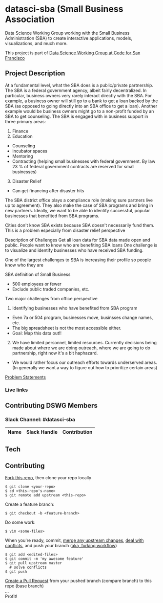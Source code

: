 # datasci-sba (Small Business Association
Data Science Working Group working with the Small Business Administration (SBA) to create interactive applications, models, visualizations, and much more.

This project is part of [Data Science Working Group at Code for San Francisco](https://github.com/sfbrigade/data-science-wg)

## Project Description
At a fundamental level, what the SBA does is a public/private partnership. The SBA is a federal government agency, albeit fairly decentralized. In particular, business owners very rarely interact directly with the SBA. For example, a business owner will still go to a bank to get a loan backed by the SBA (as opposed to going directly into an SBA office to get a loan). Another example would be business owners might go to a non-profit funded by an SBA to get counseling. The SBA is engaged with in business support in three primary areas:
1. Finance
2. Education
* Counseling
* Incubator spaces
* Mentoring
* Contracting (helping small businesses with federal government. By law 23 % of federal government contracts are reserved for small businesses)
3. Disaster Relief
* Can get financing after disaster hits

The SBA district office plays a compliance role (making sure partners live up to agreement). They also make the case of SBA programs and bring in new partners. Ideally, we want to be able to identify successful, popular businesses that benefited from SBA programs.

Cities don't know SBA exists because SBA doesn't necessarily fund them. This is a problem especially from disaster relief perspective

Description of Challenges
Get all loan data for SBA data made open and public.
People want to know who are benefiting SBA loans
One challenge is to visualize and identify businesses who have received SBA funding.

One of the largest challenges to SBA is increasing their profile so people know who they are

SBA definition of Small Business
* 500 employees or fewer
* Exclude public traded companies, etc. 

Two major challenges from office perspective
1. Identifying businesses who have benefited from SBA program
* Even 7a or 504 program, businesses move, businsses change names, etc.
* The big spreadsheet is not the most accessible either.
* Goal: Map this data out!!

2. We have limited personnel, limited resources. Currently decisions being made about where we are doing outreach, where we are going to do partnership, right now it's a bit haphazard.
* We would rather focus our outreach efforts towards underserved areas. (In generally we want a way to figure out how to prioritize certain areas)

[Problem Statements](https://docs.google.com/document/u/1/d/1snCqR35VbrRRzY35Okvrc7iNjOx-uy5GpmxDm1wvCJ4/edit?usp=sharing)

### Live links

## Contributing DSWG Members
### Slack Channel: #datasci-sba
| Name | Slack Handle | Contribution |
| ---| --- | --- |

## Tech

## Contributing

[Fork this repo](https://help.github.com/articles/fork-a-repo/), then clone your repo locally
```
$ git clone <your-repo>
$ cd <this-repo's-name>
$ git remote add upstream <this-repo>
```
Create a feature branch:
```
$ git checkout -b <feature-branch>
```
Do some work:  
```
$ vim <some-files>
```
When you're ready, commit, [merge any upstream changes](https://help.github.com/articles/merging-an-upstream-repository-into-your-fork/), [deal with conflicts](https://help.github.com/articles/resolving-a-merge-conflict-from-the-command-line/), and push your branch ([aka, forking workflow](https://www.atlassian.com/git/tutorials/comparing-workflows/forking-workflow))   
```
$ git add <edited-files>
$ git commit -m 'my awesome feature'
$ git pull upstream master
  # solve conflicts
$ git push
```
[Create a Pull Request](https://help.github.com/articles/creating-a-pull-request/) from your pushed branch (compare branch) to this repo (base branch)   
...  
Profit!
